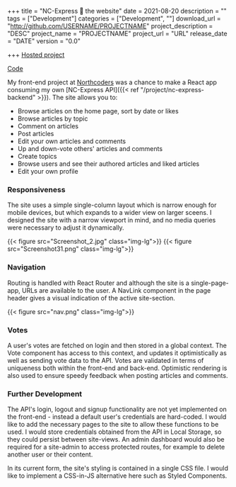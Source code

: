 +++
title = "NC-Express 📰 the website"
date = 2021-08-20
description = ""
tags = ["Development"]
categories = ["Development", ""]
download_url = "http://github.com/USERNAME/PROJECTNAME"
project_description = "DESC"
project_name = "PROJECTNAME"
project_url = "URL"
release_date = "DATE"
version = "0.0"

+++
[Hosted project](https://nc-express.netlify.app/)

[Code](https://github.com/thick-hollins/nc-express-site)

My front-end project at [Northcoders](https://northcoders.com/) was a chance to make a React app consuming my own [NC-Express API]({{< ref "/project/nc-express-backend" >}}). The site allows you to:

- Browse articles on the home page, sort by date or likes
- Browse articles by topic
- Comment on articles
- Post articles
- Edit your own articles and comments
- Up and down-vote others' articles and comments
- Create topics
- Browse users and see their authored articles and liked articles
- Edit your own profile

### Responsiveness

The site uses a simple single-column layout which is narrow enough for mobile devices, but which expands to a wider view on larger sceens. I designed the site with a narrow viewport in mind, and no media queries were necessary to adjust it dynamically.

{{< figure src="Screenshot_2.jpg" class="img-lg">}}
{{< figure src="Screenshot31.png" class="img-lg">}}


### Navigation

Routing is handled with React Router and although the site is a single-page-app, URLs are available to the user. A NavLink component in the page header gives a visual indication of the active site-section.

{{< figure src="nav.png" class="img-lg">}}

### Votes

A user's votes are fetched on login and then stored in a global context. The Vote component has access to this context, and updates it optimistically as well as sending vote data to the API. Votes are validated in terms of uniqueness both within the front-end and back-end. Optimistic rendering is also used to ensure speedy feedback when posting articles and comments.

### Further Development

The API's login, logout and signup functionality are not yet implemented on the front-end - instead a default user's credentials are hard-coded. I would like to add the necessary pages to the site to allow these functions to be used. I would store credentials obtained from the API in Local Storage, so they could persist between site-views. An admin dashboard would also be required for a site-admin to access protected routes, for example to delete another user or their content. 

In its current form, the site's styling is contained in a single CSS file. I would like to implement a CSS-in-JS alternative here such as Styled Components.